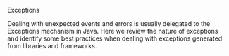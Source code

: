 Exceptions

Dealing with unexpected events and errors is usually delegated to the Exceptions mechanism in Java. Here we review the nature of exceptions and identify some best practices when dealing with exceptions generated from libraries and frameworks.